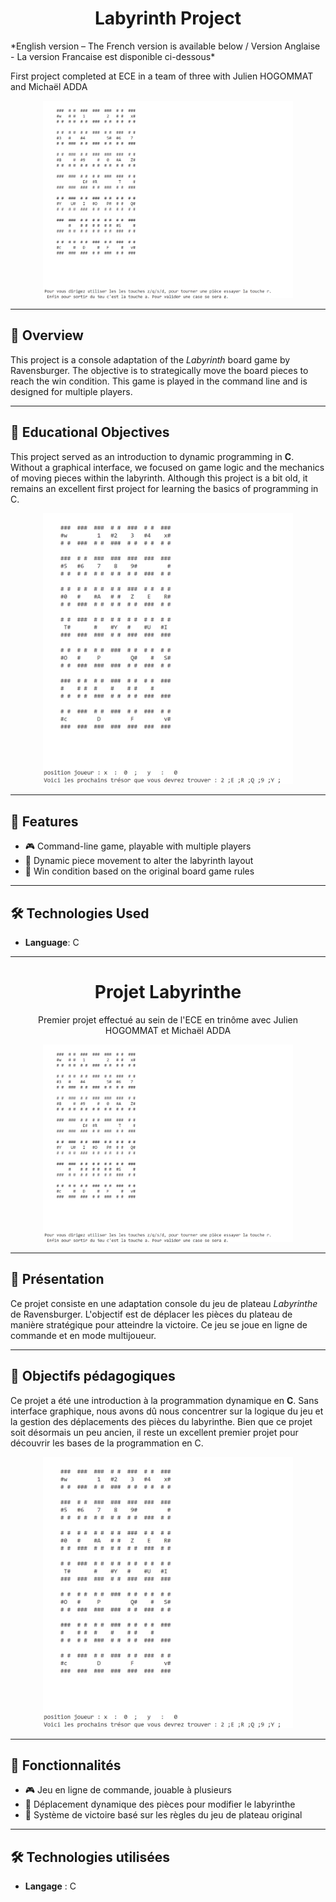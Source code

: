 <h1 align="center">Labyrinth Project</h1>
<p align="left">
*English version – The French version is available below / Version Anglaise - La version Francaise est disponible ci-dessous*
</p>
<p align="left">
First project completed at ECE in a team of three with Julien HOGOMMAT and Michaël ADDA
</p>

<p align="center">
<img src="img/image1.png" alt="Labyrinth in action" width="400"/>
</p>

---

## 🎲 Overview

This project is a console adaptation of the *Labyrinth* board game by Ravensburger. The objective is to strategically move the board pieces to reach the win condition. This game is played in the command line and is designed for multiple players.

---

## 🚀 Educational Objectives

This project served as an introduction to dynamic programming in **C**. Without a graphical interface, we focused on game logic and the mechanics of moving pieces within the labyrinth. Although this project is a bit old, it remains an excellent first project for learning the basics of programming in C.

<p align="center">
<img src="img/image2.png" alt="Game board illustration" width="400"/>
</p>

---

## 🔧 Features

- 🎮 Command-line game, playable with multiple players
- 🧩 Dynamic piece movement to alter the labyrinth layout
- 🎯 Win condition based on the original board game rules

---

## 🛠️ Technologies Used

- **Language**: C

---





<h1 align="center">Projet Labyrinthe</h1>

<p align="center">
Premier projet effectué au sein de l'ECE en trinôme avec Julien HOGOMMAT et Michaël ADDA
</p>

<p align="center">
<img src="img/image1.png" alt="Labyrinthe en action" width="400"/>
</p>

---

## 🎲 Présentation

Ce projet consiste en une adaptation console du jeu de plateau *Labyrinthe* de Ravensburger. L'objectif est de déplacer les pièces du plateau de manière stratégique pour atteindre la victoire. Ce jeu se joue en ligne de commande et en mode multijoueur.

---

## 🚀 Objectifs pédagogiques

Ce projet a été une introduction à la programmation dynamique en **C**. Sans interface graphique, nous avons dû nous concentrer sur la logique du jeu et la gestion des déplacements des pièces du labyrinthe. Bien que ce projet soit désormais un peu ancien, il reste un excellent premier projet pour découvrir les bases de la programmation en C.

<p align="center">
<img src="img/image2.png" alt="Illustration du plateau de jeu" width="400"/>
</p>

---

## 🔧 Fonctionnalités

- 🎮 Jeu en ligne de commande, jouable à plusieurs
- 🧩 Déplacement dynamique des pièces pour modifier le labyrinthe
- 🎯 Système de victoire basé sur les règles du jeu de plateau original

---

## 🛠️ Technologies utilisées

- **Langage** : C



